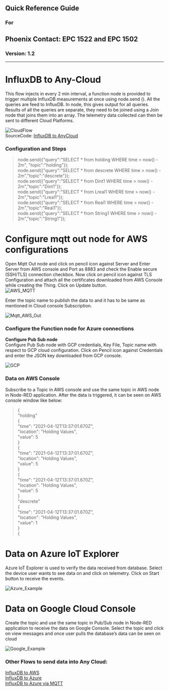 ## Quick Reference Guide<br>
### For
## Phoenix Contact: EPC 1522 and EPC 1502
 
### Version: 1.2
---
# InfluxDB to Any-Cloud

This flow injects in every 2 min interval, a function node is provided to trigger multiple InfluxDB measurements at once using node.send (). All the queries are feed to InfluxDB. In node, this gives output for all queries. Results of all the queries are separate, they need to be joined using a Join node that joins them into an array.
The telemetry data collected can then be sent to different Cloud Platforms.

![CloudFlow](images/04_CloudFlow.JPG) <br>
SourceCode: [InfluxDB to AnyCloud ](SourceCode/Quickstart_Flows/QuickGuideFlows/InfluxDB_To_Cloud.json)

### Configuration and Steps

>node.send({"query":"SELECT * from holding WHERE time > now() - 2m", "topic":"holding"}); <br>
node.send({"query":"SELECT * from descrete WHERE time > now() - 2m","topic":"descrete"}); <br>
node.send({"query":"SELECT * from Dint1 WHERE time > now() - 2m","topic":"Dint1"}); <br>
node.send({"query":"SELECT * from Lreal1 WHERE time > now() - 2m","topic":"Lreal1"}); <br>
node.send({"query":"SELECT * from Real1 WHERE time > now() - 2m","topic":"Real1"}); <BR>
node.send({"query":"SELECT * from String1 WHERE time > now() - 2m","topic":"String1"}); <BR>


# Configure mqtt out node for AWS configurations

Open Mqtt Out node and click on pencil icon against Server and Enter Server from AWS console and Port as 8883 and check the Enable secure (SSH/TLS) connection checkbox. Now click on pencil icon against TLS Configuration and attach all the certificates downloaded from AWS Console while creating the Thing. Click on Update button. <br>
![AWS_MQTT](images/04_AWS_MQTT.JPG) <br>

Enter the topic name to publish the data to and it has to be same as mentioned in Cloud console Subscription.

![Mqtt_AWS_Out](images/04_Mqtt_AWS_Out.JPG) <br>

### Configure the Function node for Azure connections

__Configure Pub Sub node__ <br>
Configure Pub Sub node with GCP credentials, Key File, Topic name with respect to GCP cloud configuration. Click on Pencil icon against Credentials and enter the JSON key downloaded from GCP console.

![GCP](images/04_GCP.JPG) <br>

### Data on AWS Console
Subscribe to a Topic in AWS console and use the same topic in AWS node in Node-RED application. After the data is triggered, it can be seen on AWS console window like below: 
> { <br>
    "holding" <br>
    { <br>
        "time": "2021-04-12T13:37:01.670Z", <br>
        "location": "Holding Values", <br>
        "value": 5 <br>
    } <br>
    { <br>
        "time": "2021-04-12T13:37:01.670Z", <br>
        "location": "Holding Values", <br>
        "value": 5 <br>
    } <br>
    { <br>
        "time": "2021-04-12T13:37:01.670Z", <br>
        "location": "Holding Values", <br>
        "value": 5 <br>
    } <br>
    "descrete" <br>
    { <br>
        "time": "2021-04-12T13:37:01.670Z", <br>
        "location": "Holding Values", <br>
        "value": 1 <br>
    } <br>
   { 


# Data on Azure IoT Explorer
Azure IoT Explorer is used to verify the data received from database. Select the device user wants to see data on and click on telemetry. Click on Start button to receive the events. 

![Azure_Example](images/04_Azure_Exmpl.JPG) <br>

# Data on Google Cloud Console
Create the topic and use the same topic in Pub/Sub node in Node-RED application to receive the data on Google Console. Select the topic and click on view messages and once user pulls the database’s data can be seen on cloud

![Google_Example](images/04_GoogleCloud.JPG) <br>

### Other Flows to send data into Any Cloud:
 [InfluxDB to AWS](SourceCode/Quickstart_Flows/AWS/Influx_to_AWS.json) <br> [InfluxDB to Azure](SourceCode/Quickstart_Flows/Azure/Azure_with_Cloud_nodes.json) <br> 
 [InfluxDB to Azure via MQTT](SourceCode/Quickstart_Flows/Azure/Azure_with_MQTT_nodes.json)
